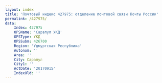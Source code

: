 ```yaml
---
layout: index
title: 'Почтовый индекс 427975: отделение почтовой связи Почты России'
permalink: /427975/
data:
    Index: 427975
    OPSName: 'Сарапул УКД'
    OPSType: УКД
    OPSSubm: 426700
    Region: 'Удмуртская Республика'
    Autonom: ''
    Area: ''
    City: Сарапул
    City1: ''
    ActDate: '20170915'
    IndexOld: ''
---
```

